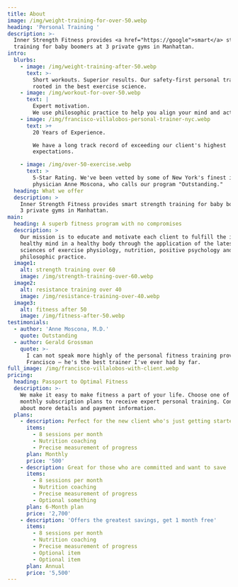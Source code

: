 ```yaml
---
title: About
image: /img/weight-training-for-over-50.webp
heading: 'Personal Training '
description: >-
  Inner Strength Fitness provides <a href="https://google">smart</a> strength
  training for baby boomers at 3 private gyms in Manhattan.
intro:
  blurbs:
    - image: /img/weight-training-after-50.webp
      text: >-
        Short workouts. Superior results. Our safety-first personal training is
        rooted in the best exercise science.
    - image: /img/workout-for-over-50.webp
      text: |
        Expert motivation.
        We use philosophic practice to help you align your mind and actions. 
    - image: /img/francisco-villalobos-personal-trainer-nyc.webp
      text: >+
        20 Years of Experience.

        We have a long track record of exceeding our client's highest
        expectations. 

    - image: /img/over-50-exercise.webp
      text: >
        5-Star Rating. We've been vetted by some of New York's finest including
        physician Anne Moscona, who calls our program "Outstanding."
  heading: What we offer
  description: >
    Inner Strength Fitness provides smart strength training for baby boomers at
    3 private gyms in Manhattan.
main:
  heading: A superb fitness program with no compromises
  description: >
    Our mission is to educate and motivate each client to fulfill the ideal of a
    healthy mind in a healthy body through the application of the latest in the
    sciences of exercise physiology, nutrition, positive psychology and
    philosophic practice.
  image1:
    alt: strength training over 60
    image: /img/strength-training-over-60.webp
  image2:
    alt: resistance training over 40
    image: /img/resistance-training-over-40.webp
  image3:
    alt: fitness after 50
    image: /img/fitness-after-50.webp
testimonials:
  - author: 'Anne Moscona, M.D.'
    quote: Outstanding
  - author: Gerald Grossman
    quote: >-
      I can not speak more highly of the personal fitness training provided by
      Francisco – he's the best trainer I've ever had by far.
full_image: /img/francisco-villalobos-with-client.webp
pricing:
  heading: Passport to Optimal Fitness
  description: >-
    We make it easy to make fitness a part of your life. Choose one of our
    monthly subscription plans to receive expert personal training. Contact us
    about more details and payment information.
  plans:
    - description: Perfect for the new client who's just getting started
      items:
        - 8 sessions per month
        - Nutrition coaching
        - Precise measurement of progress
      plan: Monthly
      price: '500'
    - description: Great for those who are committed and want to save
      items:
        - 8 sessions per month
        - Nutrition coaching
        - Precise measurement of progress
        - Optional something
      plan: 6-Month plan
      price: '2,700'
    - description: 'Offers the greatest savings, get 1 month free'
      items:
        - 8 sessions per month
        - Nutrition coaching
        - Precise measurement of progress
        - Optional item
        - Optional item
      plan: Annual
      price: '5,500'
---
```



